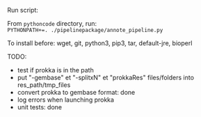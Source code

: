 Run script:

From `pythoncode` directory, run:  
`PYTHONPATH+=. ./pipelinepackage/annote_pipeline.py`


To install before:
wget, git, python3, pip3, tar, default-jre, bioperl

TODO:

- test if prokka is in the path
- put "-gembase" et "-splitxN" et "prokkaRes" files/folders into res_path/tmp_files
- convert prokka to gembase format: done
- log errors when launching prokka
- unit tests: done